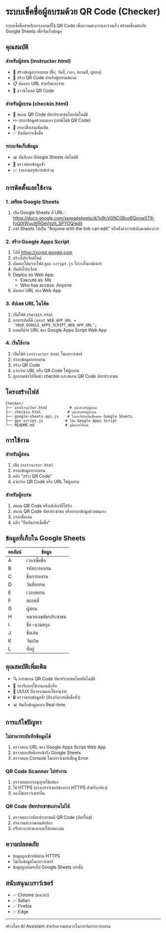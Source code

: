 # ระบบเช็คชื่อผู้อบรมด้วย QR Code (Checker)

ระบบเช็คชื่อสำหรับการอบรมที่ใช้ QR Code เพื่อความสะดวกและรวดเร็ว พร้อมเชื่อมต่อกับ Google Sheets เพื่อจัดเก็บข้อมูล

## คุณสมบัติ

### สำหรับผู้สอน (instructor.html)
- 📝 สร้างข้อมูลการอบรม (ชื่อ, วันที่, เวลา, สถานที่, ผู้สอน)
- 🔗 สร้าง QR Code สำหรับผู้อบรมสแกน
- 📋 คัดลอก URL สำหรับแจกจ่าย
- 💾 ดาวน์โหลด QR Code

### สำหรับผู้อบรม (checkin.html)
- 📱 สแกน QR Code บัตรประชาชนไทยอัตโนมัติ
- ✏️ กรอกข้อมูลด้วยตนเอง (กรณีไม่มี QR Code)
- 📝 กรอกชื่อเล่นเพิ่มเติม
- ✅ ยืนยันการเช็คชื่อ

### ระบบจัดเก็บข้อมูล
- 📊 บันทึกลง Google Sheets อัตโนมัติ
- 🔄 ตรวจสอบข้อมูลซ้ำ
- 📈 รายงานสรุปการเข้าร่วม

## การติดตั้งและใช้งาน

### 1. เตรียม Google Sheets
1. เปิด Google Sheets ที่ URL: https://docs.google.com/spreadsheets/d/1vBcVGNC0BsoBQsnwGT8-fvQIXWuuWRGeVgzlt_SPYOQ/edit
2. แชร์ Sheets ให้เป็น "Anyone with the link can edit" หรือตั้งค่าการเข้าถึงตามต้องการ

### 2. สร้าง Google Apps Script
1. ไปที่ https://script.google.com
2. สร้างโปรเจ็กต์ใหม่
3. คัดลอกโค้ดจากไฟล์ `gas-script.js` ไปวางในเอดิเตอร์
4. บันทึกโปรเจ็กต์
5. Deploy as Web App:
   - Execute as: Me
   - Who has access: Anyone
6. คัดลอก URL ของ Web App

### 3. อัปเดต URL ในโค้ด
1. เปิดไฟล์ `checkin.html`
2. หาบรรทัดที่มี `const WEB_APP_URL = 'YOUR_GOOGLE_APPS_SCRIPT_WEB_APP_URL';`
3. แทนที่ด้วย URL ของ Google Apps Script Web App

### 4. เริ่มใช้งาน
1. เปิดไฟล์ `instructor.html` ในเบราว์เซอร์
2. กรอกข้อมูลการอบรม
3. สร้าง QR Code
4. แจกจ่าย URL หรือ QR Code ให้ผู้อบรม
5. ผู้อบรมเข้าไปที่หน้า checkin และสแกน QR Code บัตรประชาชน

## โครงสร้างไฟล์

```
Checker/
├── instructor.html          # หน้าสำหรับผู้สอน
├── checkin.html            # หน้าสำหรับผู้อบรม  
├── google-sheets-api.js    # ไลบรารีสำหรับเชื่อมต่อ Google Sheets
├── gas-script.js          # โค้ด Google Apps Script
└── README.md              # คู่มือการใช้งาน
```

## การใช้งาน

### สำหรับผู้สอน
1. เปิด `instructor.html`
2. กรอกข้อมูลการอบรม
3. คลิก "สร้าง QR Code"
4. แจกจ่าย QR Code หรือ URL ให้ผู้อบรม

### สำหรับผู้อบรม
1. สแกน QR Code หรือเข้าลิงก์ที่ได้รับ
2. สแกน QR Code บัตรประชาชน หรือกรอกข้อมูลด้วยตนเอง
3. กรอกชื่อเล่น
4. คลิก "ยืนยันการเช็คชื่อ"

## ข้อมูลที่เก็บใน Google Sheets

| คอลัมน์ | ข้อมูล |
|---------|--------|
| A | เวลาเช็คชื่อ |
| B | รหัสการอบรม |
| C | ชื่อการอบรม |
| D | วันที่อบรม |
| E | เวลาอบรม |
| F | สถานที่ |
| G | ผู้สอน |
| H | หมายเลขบัตรประชาชน |
| I | ชื่อ-นามสกุล |
| J | ชื่อเล่น |
| K | วันเกิด |
| L | ที่อยู่ |

## คุณสมบัติเพิ่มเติม

- 🔍 การสแกน QR Code บัตรประชาชนไทยอัตโนมัติ
- 📱 รองรับการใช้งานบนมือถือ
- 🎨 UI/UX ที่สวยงามและใช้งานง่าย
- 🔒 ตรวจสอบข้อมูลซ้ำ (ป้องกันการเช็คชื่อซ้ำ)
- 📊 จัดเก็บข้อมูลแบบ Real-time

## การแก้ไขปัญหา

### ไม่สามารถบันทึกข้อมูลได้
1. ตรวจสอบ URL ของ Google Apps Script Web App
2. ตรวจสอบสิทธิ์การเข้าถึง Google Sheets
3. ตรวจสอบ Console ในเบราว์เซอร์เพื่อดู Error

### QR Code Scanner ไม่ทำงาน
1. ตรวจสอบการอนุญาตใช้กล้อง
2. ใช้ HTTPS (บางเบราว์เซอร์ต้องการ HTTPS สำหรับกล้อง)
3. ลองใช้เบราว์เซอร์อื่น

### QR Code บัตรประชาชนอ่านไม่ได้
1. ตรวจสอบว่าบัตรประชาชนมี QR Code (บัตรใหม่)
2. ทำความสะอาดเลนส์กล้อง
3. ปรับระยะห่างและแสงให้เหมาะสม

## ความปลอดภัย

- ข้อมูลถูกเข้ารหัสผ่าน HTTPS
- ไม่เก็บข้อมูลในเบราว์เซอร์
- ข้อมูลถูกส่งตรงไป Google Sheets เท่านั้น

## สนับสนุนเบราว์เซอร์

- ✅ Chrome (แนะนำ)
- ✅ Safari  
- ✅ Firefox
- ✅ Edge

---

สร้างโดย AI Assistant สำหรับความสะดวกในการจัดการการอบรม

